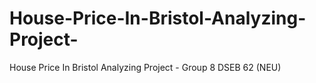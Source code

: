 # House-Price-In-Bristol-Analyzing-Project-
House Price In Bristol Analyzing Project - Group 8 DSEB 62 (NEU)
